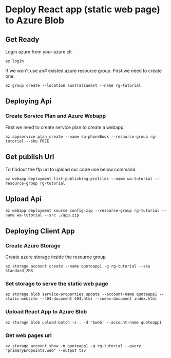 # Deploy React app (static web page) to Azure Blob

## Get Ready

Login azure from your azure cli.

```
az login
```

If we won't use an# existed azure resource group. First we need to create one.

```
az group create --location australiaeast --name rg-tutorial
```

## Deploying Api

### Create Service Plan and Azure Webapp

First we need to create service plan to create a webapp.

```
az appservice plan create --name sp-phoneBook --resource-group rg-tutorial --sku FREE
```

## Get publish Url

To findout the ftp url to upload our code use below command.

```
az webapp deployment list-publishing-profiles --name wa-tutorial --resource-group rg-tutorial
```

## Upload Api

```
az webapp deployment source config-zip --resource-group rg-tutorial --name wa-tutorial --src ./app.zip
```

## Deploying Client App

### Create Azure Storage

Create azure storage inside the resource group

```
az storage account create --name quoteapp1 -g rg-tutorial --sku Standard_ZRS
```

### Set storage to serve the static web page

```
az storage blob service-properties update --account-name quoteapp1 --static-website --404-document 404.html --index-document index.html
```

### Upload React App to Azure Blob

```
az storage blob upload-batch -s . -d '$web' --account-name quoteapp1
```

### Get web pages url

```
az storage account show -n quoteapp1 -g rg-tutorial --query "primaryEndpoints.web" --output tsv
```

